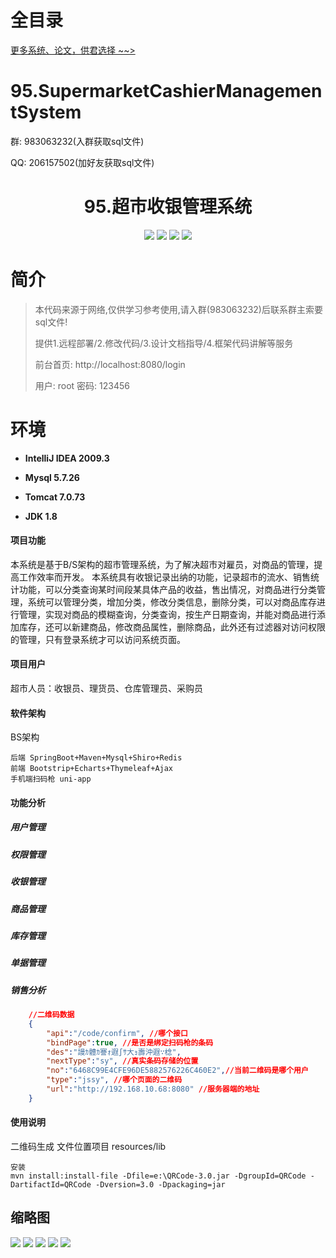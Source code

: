 # 全目录

[更多系统、论文，供君选择 ~~>](https://www.bitwise.net.cn)

# 95.SupermarketCashierManagementSystem

<p>群: 983063232(入群获取sql文件)</p>
<p>QQ: 206157502(加好友获取sql文件)</p>


<p><h1 align="center">95.超市收银管理系统</h1></p>

<p align="center">
	<img src="https://img.shields.io/badge/jdk-1.8-orange.svg"/>
    <img src="https://img.shields.io/badge/springboot-3.x-blue.svg"/>
    <img src="https://img.shields.io/badge/mavne-3.x-blue.svg"/>
    <img src="https://img.shields.io/badge/html-3.x-blue.svg"/>
</p>


# 简介

> 本代码来源于网络,仅供学习参考使用,请入群(983063232)后联系群主索要sql文件!
>
> 提供1.远程部署/2.修改代码/3.设计文档指导/4.框架代码讲解等服务
>
> 前台首页: http://localhost:8080/login
>
> 用户: root   密码: 123456


# 环境

- <b>IntelliJ IDEA 2009.3</b>

- <b>Mysql 5.7.26</b>

- <b>Tomcat 7.0.73</b>

- <b>JDK 1.8</b>

#### 项目功能
本系统是基于B/S架构的超市管理系统，为了解决超市对雇员，对商品的管理，提高工作效率而开发。
本系统具有收银记录出纳的功能，记录超市的流水、销售统计功能，可以分类查询某时间段某具体产品的收益，售出情况，对商品进行分类管理，系统可以管理分类，增加分类，修改分类信息，删除分类，可以对商品库存进行管理，实现对商品的模糊查询，分类查询，按生产日期查询，并能对商品进行添加库存，还可以新建商品，修改商品属性，删除商品，此外还有过滤器对访问权限的管理，只有登录系统才可以访问系统页面。

#### 项目用户
超市人员：收银员、理货员、仓库管理员、采购员

#### 软件架构
BS架构
```
后端 SpringBoot+Maven+Mysql+Shiro+Redis
前端 Bootstrip+Echarts+Thymeleaf+Ajax
手机端扫码枪 uni-app
```

#### 功能分析

#####  用户管理

##### 权限管理

##### 收银管理

##### 商品管理

##### 库存管理

##### 单据管理

##### 销售分析

```json
    //二维码数据
    {
        "api":"/code/confirm", //哪个接口
        "bindPage":true, //是否是绑定扫码枪的条码
        "des":"謾ｶ體ｶ謇ｫ遐∫ｻ大ｮ壽沖遐∵棯",
        "nextType":"sy", //真实条码存储的位置
        "no":"6468C99E4CFE96DE5882576226C460E2",//当前二维码是哪个用户
        "type":"jssy", //哪个页面的二维码
        "url":"http://192.168.10.68:8080" //服务器端的地址
    }
```

#### 使用说明

二维码生成
文件位置项目 resources/lib

```
安装
mvn install:install-file -Dfile=e:\QRCode-3.0.jar -DgroupId=QRCode -DartifactId=QRCode -Dversion=3.0 -Dpackaging=jar 
```




## 缩略图

![](https://bitwise.oss-cn-heyuan.aliyuncs.com/2024/9/10/5fd2b2cc-1442-49f6-93ef-1dd36ccfc55b.png)
![](https://bitwise.oss-cn-heyuan.aliyuncs.com/2024/9/10/19b47e7b-eb48-4985-8fd2-98e4b25c0860.png)
![](https://bitwise.oss-cn-heyuan.aliyuncs.com/2024/9/10/dafb1d2f-1400-4818-9d81-88dcd6d2619b.png)
![](https://bitwise.oss-cn-heyuan.aliyuncs.com/2024/9/10/d1d6d7df-71b9-4c2e-b149-b092e73f267b.png)
![](https://bitwise.oss-cn-heyuan.aliyuncs.com/2024/9/10/ff61957a-ecb4-421c-84f7-9507611c4327.png)





